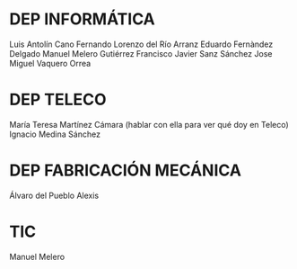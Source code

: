 # DEP INFORMÁTICA
Luis Antolín Cano
Fernando Lorenzo del Río Arranz
Eduardo Fernàndez Delgado
Manuel Melero Gutiérrez
Francisco Javier Sanz Sánchez
Jose Miguel Vaquero Orrea

# DEP TELECO
María Teresa Martínez Cámara (hablar con ella para ver qué doy en Teleco)
Ignacio Medina Sánchez

# DEP FABRICACIÓN MECÁNICA
Álvaro del Pueblo 
Alexis

# TIC
Manuel Melero